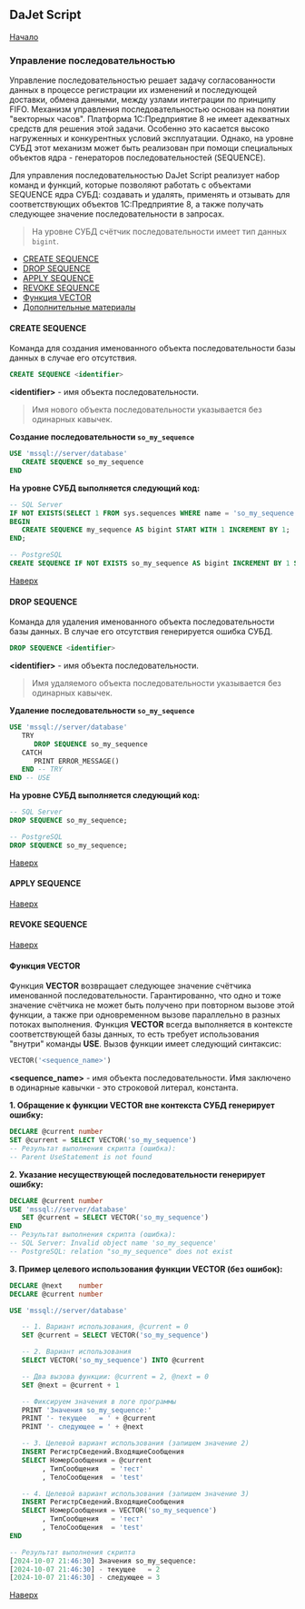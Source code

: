 ## DaJet Script

[Начало](https://github.com/zhichkin/dajet/tree/main/doc/dajet-script/README.md)

### Управление последовательностью

Управление последовательностью решает задачу согласованности данных в процессе регистрации их изменений и последующей доставки, обмена данными, между узлами интеграции по принципу FIFO. Механизм управления последовательностью основан на понятии "векторных часов". Платформа 1С:Предприятие 8 не имеет адекватных средств для решения этой задачи. Особенно это касается высоко нагруженных и конкурентных условий эксплуатации. Однако, на уровне СУБД этот механизм может быть реализован при помощи специальных объектов ядра - генераторов последовательностей (SEQUENCE).

Для управления последовательностью DaJet Script реализует набор команд и функций, которые позволяют работать с объектами SEQUENCE ядра СУБД: создавать и удалять, применять и отзывать для соответствующих объектов 1С:Предприятие 8, а также получать следующее значение последовательности в запросах.

> На уровне СУБД счётчик последовательности имеет тип данных ```bigint```.

- [CREATE SEQUENCE](#create-sequence)
- [DROP SEQUENCE](#drop-sequence)
- [APPLY SEQUENCE](#apply-sequence)
- [REVOKE SEQUENCE](#revoke-sequence)
- [Функция VECTOR](#функция-vector)
- [Дополнительные материалы](#дополнительные-материалы)

#### CREATE SEQUENCE

Команда для создания именованного объекта последовательности базы данных в случае его отсутствия.

```SQL
CREATE SEQUENCE <identifier>
```
**\<identifier\>** - имя объекта последовательности.

> Имя нового объекта последовательности указывается без одинарных кавычек.

**Создание последовательности ```so_my_sequence```**
```SQL
USE 'mssql://server/database'
   CREATE SEQUENCE so_my_sequence
END
```

**На уровне СУБД выполняется следующий код:**
```SQL
-- SQL Server
IF NOT EXISTS(SELECT 1 FROM sys.sequences WHERE name = 'so_my_sequence')
BEGIN
   CREATE SEQUENCE my_sequence AS bigint START WITH 1 INCREMENT BY 1;
END;

-- PostgreSQL
CREATE SEQUENCE IF NOT EXISTS so_my_sequence AS bigint INCREMENT BY 1 START WITH 1 CACHE 1;
```

[Наверх](#управление-последовательностью)

#### DROP SEQUENCE

Команда для удаления именованного объекта последовательности базы данных. В случае его отсутствия генерируется ошибка СУБД.

```SQL
DROP SEQUENCE <identifier>
```
**\<identifier\>** - имя объекта последовательности.

> Имя удаляемого объекта последовательности указывается без одинарных кавычек.

**Удаление последовательности ```so_my_sequence```**
```SQL
USE 'mssql://server/database'
   TRY
      DROP SEQUENCE so_my_sequence
   CATCH
      PRINT ERROR_MESSAGE()
   END -- TRY
END -- USE
```

**На уровне СУБД выполняется следующий код:**
```SQL
-- SQL Server
DROP SEQUENCE so_my_sequence;

-- PostgreSQL
DROP SEQUENCE so_my_sequence;
```

[Наверх](#управление-последовательностью)

#### APPLY SEQUENCE

[Наверх](#управление-последовательностью)

#### REVOKE SEQUENCE

[Наверх](#управление-последовательностью)

#### Функция VECTOR

Функция **VECTOR** возвращает следующее значение счётчика именованной последовательности. Гарантированно, что одно и тоже значение счётчика не может быть получено при повторном вызове этой функции, а также при одновременном вызове параллельно в разных потоках выполнения. Функция **VECTOR** всегда выполняется в контексте соответствующей базы данных, то есть требует использования "внутри" команды **USE**. Вызов функции имеет следующий синтаксис:
```SQL
VECTOR('<sequence_name>')
```
**\<sequence_name\>** - имя объекта последовательности. Имя заключено в одинарные кавычки - это строковой литерал, константа.

**1. Обращение к функции VECTOR вне контекста СУБД генерирует ошибку:**
```SQL
DECLARE @current number
SET @current = SELECT VECTOR('so_my_sequence')
-- Результат выполнения скрипта (ошибка):
-- Parent UseStatement is not found
```

**2. Указание несуществующей последовательности генерирует ошибку:**
```SQL
DECLARE @current number
USE 'mssql://server/database'
   SET @current = SELECT VECTOR('so_my_sequence')
END
-- Результат выполнения скрипта (ошибка):
-- SQL Server: Invalid object name 'so_my_sequence'
-- PostgreSQL: relation "so_my_sequence" does not exist
```

**3. Пример целевого использования функции VECTOR (без ошибок):**
```SQL
DECLARE @next    number
DECLARE @current number

USE 'mssql://server/database'

   -- 1. Вариант использования, @current = 0
   SET @current = SELECT VECTOR('so_my_sequence')

   -- 2. Вариант использования
   SELECT VECTOR('so_my_sequence') INTO @current

   -- Два вызова функции: @current = 2, @next = 0
   SET @next = @current + 1

   -- Фиксируем значения в логе программы
   PRINT 'Значения so_my_sequence:'
   PRINT '- текущее   = ' + @current
   PRINT '- следующее = ' + @next

   -- 3. Целевой вариант использования (запишем значение 2)
   INSERT РегистрСведений.ВходящиеСообщения
   SELECT НомерСообщения = @current
        , ТипСообщения   = 'тест'
        , ТелоСообщения  = 'test'

   -- 4. Целевой вариант использования (запишем значение 3)
   INSERT РегистрСведений.ВходящиеСообщения
   SELECT НомерСообщения = VECTOR('so_my_sequence')
        , ТипСообщения   = 'тест'
        , ТелоСообщения  = 'test'
END

-- Результат выполнения скрипта
[2024-10-07 21:46:30] Значения so_my_sequence:
[2024-10-07 21:46:30] - текущее   = 2
[2024-10-07 21:46:30] - следующее = 3
```

[Наверх](#управление-последовательностью)
